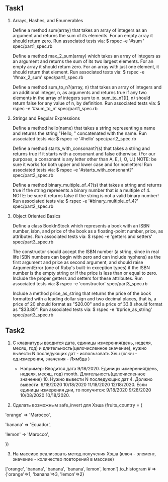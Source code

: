 ## Task1 ##
1. Arrays, Hashes, and Enumerables

    Define a method sum(array) that takes an array of integers as an argument and returns the sum of its elements. For an empty array it should return zero. Run associated tests via: $ rspec -e '#sum ' spec/part1_spec.rb

    Define a method max_2_sum(array) which takes an array of integers as an argument and returns the sum of its two largest elements. For an empty array it should return zero. For an array with just one element, it should return that element. Run associated tests via: $ rspec -e '#max_2_sum' spec/part1_spec.rb

    Define a method sum_to_n?(array, n) that takes an array of integers and an additional integer, n, as arguments and returns true if any two elements in the array of integers sum to n. sum_to_n?([], n) should return false for any value of n, by definition. Run associated tests via: $ rspec -e '#sum_to_n' spec/part1_spec.rb

2. Strings and Regular Expressions

    Define a method hello(name) that takes a string representing a name and returns the string "Hello, " concatenated with the name. Run associated tests via: $ rspec -e '#hello' spec/part2_spec.rb

    Define a method starts_with_consonant?(s) that takes a string and returns true if it starts with a consonant and false otherwise. (For our purposes, a consonant is any letter other than A, E, I, O, U.) NOTE: be sure it works for both upper and lower case and for nonletters! Run associated tests via: $ rspec -e '#starts_with_consonant?' spec/part2_spec.rb

    Define a method binary_multiple_of_4?(s) that takes a string and returns true if the string represents a binary number that is a multiple of 4. NOTE: be sure it returns false if the string is not a valid binary number! Run associated tests via: $ rspec -e '#binary_multiple_of_4?' spec/part2_spec.rb


3. Object Oriented Basics

    Define a class BookInStock which represents a book with an ISBN number, isbn, and price of the book as a floating-point number, price, as attributes. Run associated tests via: $ rspec -e 'getters and setters' spec/part3_spec.rb

    The constructor should accept the ISBN number (a string, since in real life ISBN numbers can begin with zero and can include hyphens) as the first argument and price as second argument, and should raise ArgumentError (one of Ruby's built-in exception types) if the ISBN number is the empty string or if the price is less than or equal to zero. Include the proper getters and setters for these attributes. Run associated tests via: $ rspec -e 'constructor' spec/part3_spec.rb

    Include a method price_as_string that returns the price of the book formatted with a leading dollar sign and two decimal places, that is, a price of 20 should format as "$20.00" and a price of 33.8 should format as "$33.80". Run associated tests via: $ rspec -e '#price_as_string' spec/part3_spec.rb


## Task2 ##
1. С клавиатуры вводится дата, единицы измерения(день, неделя, месяц, год) и длительность(целочисленное значение),
    нужно вывести N последующих дат - использовать Хеш (ключ - ед.измерения, значения - Лямбда )
    - Например:
    Вводится дата                                 9/18/2020.
    Единицы измерения(день, неделя, месяц, год)   month.
    Длительность(целочисленное значение)        10.
    Нужно вывести N последующих дат               4.
    Должно вывести:
    9/18/2020 10/18/2020 11/18/2020 12/18/2020.
    Если единицы измерения дни, то получится:
    9/18/2020 9/28/2020 10/08/2020 10/18/2020.

2. Сделать возможным safe_invert для Хэша (fruits_country = {

'orange' => 'Marocco',

'banana' => 'Ecuador',

'lemon' => 'Marocco',

})

3. На массиве реализовать метод получения Хэша (ключ - элемент, значение - количество повторений в массиве) 

['orange', 'banana', 'banana', 'banana', lemon', lemon'].to_histogram # => {'orange'=>1, 'banana'=>3, 'lemon'=>2}
